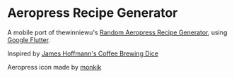 # Aeropress Recipe Generator

A mobile port of thewinniewu's [Random Aeropress Recipe Generator](https://github.com/thewinniewu/aeropress-dice), using [Google Flutter](https://flutter.io/).

Inspired by [James Hoffmann's Coffee Brewing Dice](https://jimseven.com/2017/12/06/coffee-brewing-dice/)

Aeropress icon made by [monkik](https://www.flaticon.com/authors/monkik)
